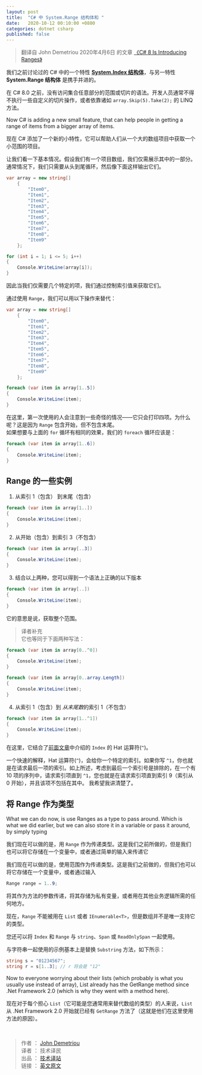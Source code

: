 ```yaml
---
layout: post
title:  "C# 中 System.Range 结构体和 "
date:   2020-10-12 00:10:00 +0800
categories: dotnet csharp
published: false
---
```


> 翻译自 John Demetriou 2020年4月6日 的文章 [《C# 8 Is Introducing Ranges》](http://www.devsanon.com/c/c-8-is-introducing-ranges/)

我们之前讨论过的 C# 中的一个特性 [**System.Index 结构体**](https://mp.weixin.qq.com/s/k4qxPRaMRRUWal5muc0SQQ)，与另一特性 **System.Range 结构体** 是携手并进的。

在 C# 8.0 之前，没有访问集合任意部分的范围或切片的语法。开发人员通常不得不执行一些自定义的切片操作，或者依靠诸如 `array.Skip(5).Take(2);` 的 LINQ 方法。

Now C# is adding a new small feature, that can help people in getting a range of items from a bigger array of items.

现在 C# 添加了一个新的小特性，它可以帮助人们从一个大的数组项目中获取一个小范围的项目。

让我们看一下基本情况。假设我们有一个项目数组，我们仅需展示其中的一部分。通常情况下，我们只需要从头到尾循环，然后像下面这样输出它们。

```csharp
var array = new string[]
    {
        "Item0",
        "Item1",
        "Item2",
        "Item3",
        "Item4",
        "Item5",
        "Item6",
        "Item7",
        "Item8",
        "Item9"
    };

for (int i = 1; i <= 5; i++)
{
    Console.WriteLine(array[i]);
}
```

因此当我们仅需要几个特定的项，我们通过控制索引值来获取它们。

通过使用 `Range`，我们可以用以下操作来替代：

```csharp
var array = new string[]
    {
        "Item0",
        "Item1",
        "Item2",
        "Item3",
        "Item4",
        "Item5",
        "Item6",
        "Item7",
        "Item8",
        "Item9"
    };

foreach (var item in array[1..5])
{
    Console.WriteLine(item);
}
```

在这里，第一次使用的人会注意到一些奇怪的情况——它只会打印四项。为什么呢？这是因为 `Range` 包含开始，但不包含末尾。  
如果想要与上面的 `for` 循环有相同的效果，我们的 `foreach` 循环应该是：

```csharp
foreach (var item in array[1..6])
{
    Console.WriteLine(item);
}
```

 ## Range 的一些实例

1. 从索引 1（包含） 到末尾（包含）
   
```csharp
foreach (var item in array[1..])
{
    Console.WriteLine(item);
}
```

2. 从开始（包含）到索引 3（不包含）

```csharp
foreach (var item in array[..3])
{
    Console.WriteLine(item);
}
```

3. 结合以上两种，您可以得到一个语法上正确的以下版本

```csharp
foreach (var item in array[..])
{
    Console.WriteLine(item);
}
```

它的意思是说，获取整个范围。

> 译者补充  
> 它也等同于下面两种写法：

```csharp
foreach (var item in array[0..^0])
{
    Console.WriteLine(item);
}
```

```csharp
foreach (var item in array[0..array.Length])
{
    Console.WriteLine(item);
}
```

4. 从索引 1（包含）到 *从末尾数*的索引 1（不包含）

```csharp
foreach (var item in array[1..^1])
{
    Console.WriteLine(item);
}
```

在这里，它结合了[前面文章](https://mp.weixin.qq.com/s/k4qxPRaMRRUWal5muc0SQQ)中介绍的 `Index` 的 Hat 运算符(`^`)。

一个快速的解释，Hat 运算符(`^`)，会给你一个特定的索引。如果你写 `^1`，你也就是在请求最后一项的索引。如上所述，考虑到最后一个索引号是排除的，在一个有 10 项的序列中，请求索引项直到 `^1`，您也就是在请求索引项直到索引 9（索引从 0 开始），并且该项不包括在其中。
我希望我讲清楚了。

## 将 Range 作为类型

What we can do now, is use Ranges as a type to pass around. Which is what we did earlier, but we can also store it in a variable or pass it around, by simply typing

我们现在可以做的是，用 `Range` 作为传递类型。这是我们之前所做的，但是我们也可以将它存储在一个变量中，或者通过简单的输入来传递它

我们现在可以做的是，使用范围作为传递类型。这是我们之前做的，但我们也可以将它存储在一个变量中，或者通过输入

```csharp
Range range = 1..9;
```

将其作为方法的参数传递，将其存储为私有变量，或者用在其他业务逻辑所需的任何地方。

现在，`Range` 不能被用在 `List` 或者 `IEnumerable<Τ>`，但是数组并不是唯一支持它的类型。

您还可以将 `Index` 和 `Range` 与 `string`、`Span` 或 `ReadOnlySpan` 一起使用。

与字符串一起使用的示例基本上是替换 `Substring` 方法，如下所示：

```csharp
string s = "01234567";
string r = s[1..3]; // r 将会是 "12"
```

Now to everyone worrying about their lists (which probably is what you usually use instead of array), List already has the GetRange method since .Net Framework 2.0 (which is why they went with a method here).

现在对于每个担心 `List`（它可能是您通常用来替代数组的类型）的人来说，`List` 从 .Net Framework 2.0 开始就已经有 `GetRange` 方法了（这就是他们在这里使用方法的原因）。


<br />

> 作者 ： [John Demetriou](https://www.devsanon.com/whoami/)   
> 译者 ： 技术译民   
> 出品 ： [技术译站](https://ittranslator.cn/)   
> 链接 ： [英文原文](http://www.devsanon.com/c/c-8-is-introducing-ranges/)


